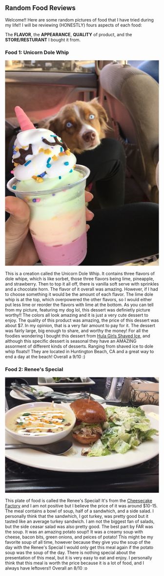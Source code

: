 ## Random Food Reviews 

Welcome!!
Here are some random pictures of food that I have tried during my life!! I will be reviewing (HONESTLY) fours aspects of each food: 

The **FLAVOR**, the **APPEARANCE**, **QUALITY** of product, and the **STORE/RESTURANT** I bought it from. 



### Food 1: Unicorn Dole Whip

![Unicorn Dole Whip](1CC75A86-C44E-47CD-A5BD-829358809A58.JPG)


This is a creation called the Unicorn Dole Whip. It contains three flavors of dole whipe, which is like sorbet, those three flavors being lime, pineapple, and strawberry. Then to top it all off, there is vanilla soft serve with sprinkles and a chocolate horn. The flavor of it overall was amazing. However, if I had to choose something it would be the amount of each flavor. The lime dole whip is at the top, which overpowered the other flavors, so I would either put less lime or reorder the flavors with lime at the bottom. As you can tell from my picture, featuring my dog lol, this dessert was definietly picture worthy!! The colors all look amazing and it is just a very cute dessert to enjoy. The quality of this product was amazing, the price of this dessert was about $7. In my opinion, that is a very fair amount to pay for it. The dessert was fairly large, big enough to share, and worthy the money! For all the foodies wondering I bought this dessert from [Hula Girls Shaved Ice](https://my-site-100228-102576.square.site/), and although this specific dessert is seasonal they have an AMAZING assorment of different kinds of desserts. Ranging from shaved ice to dole whip floats!! They are located in Huntington Beach, CA and a great way to end a day at the beach! Overall a 9/10 :) 



### Food 2: Renee's Special 

![renee's special](IMG-0965.JPG)


This plate of food is called the Renee's Special! It's from the [Cheesecake Factory](https://www.thecheesecakefactory.com/menu/lunch-specials/renees-lunch-special/) and I am not positive but I believe the price of it was around $10-15. The meal contains a bowl of soup, half of a sandwhich, and a side salad. I personally think that the sandwhich, I got turkey, was pretty good but it tasted like an average turkey sandwich. I am not the biggest fan of salads, but the side ceasar salad was also pretty good. The best part by FAR was the soup. It was an amazing potato soup!! It was a creamy soup with cheese, bacon bits, green onions, and peices of potato! This might be my favorite soup of all time, however because they give you the soup of the day with the Renee's Special I would only get this meal again if the potato soup was the soup of the day. There is nothing special about the presentation of this meal, but it is very easy to eat and enjoy. I personally think that this meal is worth the price because it is a lot of food, and I always have leftovers!! Overall an 8/10 :o

